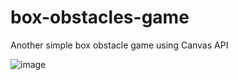 # box-obstacles-game
Another simple box obstacle game using Canvas API

![image](https://github.com/user-attachments/assets/68fe6d6a-bcb1-4d6d-b088-23b28e24ed84)
